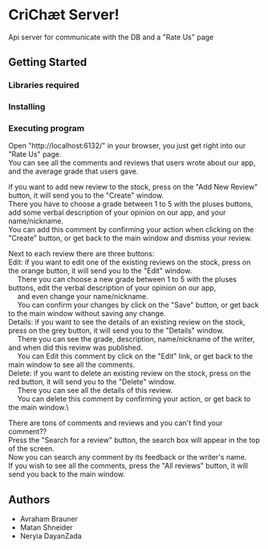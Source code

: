 # CriChæt Server!

Api server for communicate with the DB and a "Rate Us" page

## Getting Started

### Libraries required


### Installing


### Executing program

Open "http://localhost:6132/" in your browser, you just get right into our "Rate Us" page.\
You can see all the comments and reviews that users wrote about our app, and the average grade that users gave.

if you want to add new review to the stock, press on the "Add New Review" button, it will send you to the "Create" window.\
There you have to choose a grade between 1 to 5 with the pluses buttons, add some verbal description of your opinion on our app, and your name/nickname.\
You can add this comment by confirming your action when clicking on the "Create" button, or get back to the main window and dismiss your review.

Next to each review there are three buttons:\
Edit: if you want to edit one of the existing reviews on the stock, press on the orange button, it will send you to the "Edit" window.\
&emsp; There you can choose a new grade between 1 to 5 with the pluses buttons, edit the verbal description of your opinion on our app,\
&emsp; and even change your name/nickname.\
&emsp; You can confirm your changes by click on the "Save" button, or get back to the main window without saving any change.\
Details: if you want to see the details of an existing review on the stock, press on the grey button, it will send you to the "Details" window.\
&emsp; There you can see the grade, description, name/nickname of the writer, and when did this review was published.\
&emsp; You can Edit this comment by click on the "Edit" link, or get back to the main window to see all the comments.\
Delete: if you want to delete an existing review on the stock, press on the red button, it will send you to the "Delete" window.\
&emsp; There you can see all the details of this review.\
&emsp; You can delete this comment by confirming your action, or get back to the main window.\

There are tons of comments and reviews and you can't find your comment??\
Press the "Search for a review" button, the search box will appear in the top of the screen.\
Now you can search any comment by its feedback or the writer's name.\
If you wish to see all the comments, press the "All reviews" button, it will send you back to the main window.  

## Authors

* Avraham Brauner
* Matan Shneider
* Neryia DayanZada
